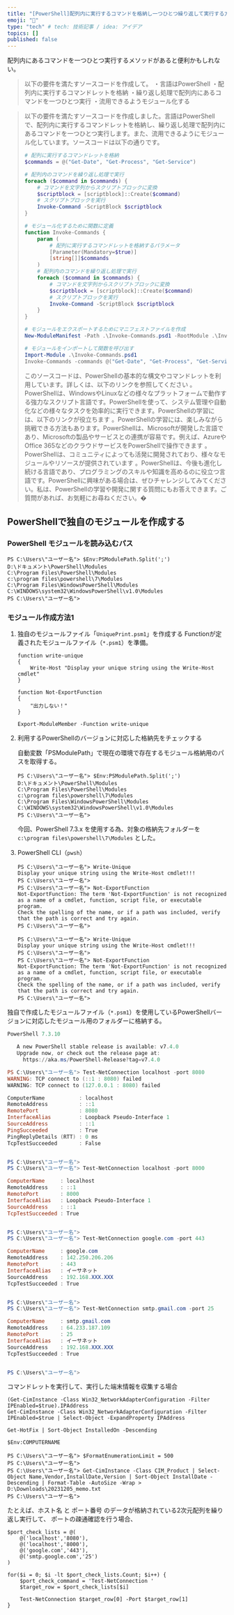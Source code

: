 ```yaml
---
title: "[PowerShell]配列内に実行するコマンドを格納し一つひとつ繰り返して実行する方法"
emoji: "🌊"
type: "tech" # tech: 技術記事 / idea: アイデア
topics: []
published: false
---
```

配列内にあるコマンドを一つひとつ実行するメソッドがあると便利かもしれない。

> 以下の要件を満たすソースコードを作成して。
> ・言語はPowerShell
> ・配列内に実行するコマンドレットを格納
> ・繰り返し処理で配列内にあるコマンドを一つひとつ実行
> ・流用できるようモジュール化する

> 以下の要件を満たすソースコードを作成しました。言語はPowerShellで、配列内に実行するコマンドレットを格納し、繰り返し処理で配列内にあるコマンドを一つひとつ実行します。また、流用できるようにモジュール化しています。ソースコードは以下の通りです。
> 
> ```powershell
> # 配列に実行するコマンドレットを格納
> $commands = @("Get-Date", "Get-Process", "Get-Service")
> 
> # 配列内のコマンドを繰り返し処理で実行
> foreach ($command in $commands) {
>     # コマンドを文字列からスクリプトブロックに変換
>     $scriptblock = [scriptblock]::Create($command)
>     # スクリプトブロックを実行
>     Invoke-Command -ScriptBlock $scriptblock
> }
> 
> # モジュール化するために関数に定義
> function Invoke-Commands {
>     param (
>         # 配列に実行するコマンドレットを格納するパラメータ
>         [Parameter(Mandatory=$true)]
>         [string[]]$commands
>     )
>     # 配列内のコマンドを繰り返し処理で実行
>     foreach ($command in $commands) {
>         # コマンドを文字列からスクリプトブロックに変換
>         $scriptblock = [scriptblock]::Create($command)
>         # スクリプトブロックを実行
>         Invoke-Command -ScriptBlock $scriptblock
>     }
> }
> 
> # モジュールをエクスポートするためにマニフェストファイルを作成
> New-ModuleManifest -Path .\Invoke-Commands.psd1 -RootModule .\Invoke-Commands.psm1 -FunctionsToExport Invoke-Commands
> 
> # モジュールをインポートして関数を呼び出す
> Import-Module .\Invoke-Commands.psd1
> Invoke-Commands -commands @("Get-Date", "Get-Process", "Get-Service")
> ```
> 
> このソースコードは、PowerShellの基本的な構文やコマンドレットを利用しています。詳しくは、以下のリンクを参照してください   。PowerShellは、WindowsやLinuxなどの様々なプラットフォームで動作する強力なスクリプト言語です。PowerShellを使って、システム管理や自動化などの様々なタスクを効率的に実行できます。PowerShellの学習には、以下のリンクが役立ちます  。PowerShellの学習には、楽しみながら挑戦できる方法もあります。PowerShellは、Microsoftが開発した言語であり、Microsoftの製品やサービスとの連携が容易です。例えば、AzureやOffice 365などのクラウドサービスをPowerShellで操作できます 。PowerShellは、コミュニティによっても活発に開発されており、様々なモジュールやリソースが提供されています 。PowerShellは、今後も進化し続ける言語であり、プログラミングのスキルや知識を高めるのに役立つ言語です。PowerShellに興味がある場合は、ぜひチャレンジしてみてください。私は、PowerShellの学習や開発に関する質問にもお答えできます。ご質問があれば、お気軽にお尋ねください。�

## PowerShellで独自のモジュールを作成する

### PowerShell モジュールを読み込むパス

```powershell:
PS C:\Users\"ユーザー名"> $Env:PSModulePath.Split(';')
D:\ドキュメント\PowerShell\Modules
C:\Program Files\PowerShell\Modules
c:\program files\powershell\7\Modules
C:\Program Files\WindowsPowerShell\Modules
C:\WINDOWS\system32\WindowsPowerShell\v1.0\Modules
PS C:\Users\"ユーザー名">
```

### モジュール作成方法1

1. 独自のモジュールファイル「`UniquePrint.psm1`」を作成する
    Functionが定義されたモジュールファイル（`*.psm1`）を準備。

    ```powershell:モジュールファイル「UniquePrint.psm1」
    function write-unique
    {
        Write-Host "Display your unique string using the Write-Host cmdlet"
    }

    function Not-ExportFunction
    {
        "出力しない！"
    }

    Export-ModuleMember -Function write-unique
    ```

1. 利用するPowerShellのバージョンに対応した格納先をチェックする

    自動変数「PSModulePath」で現在の環境で存在するモジュール格納用のパスを取得する。

    ```powershell:自動変数「PSModulePath」の確認結果
    PS C:\Users\"ユーザー名"> $Env:PSModulePath.Split(';')
    D:\ドキュメント\PowerShell\Modules
    C:\Program Files\PowerShell\Modules
    c:\program files\powershell\7\Modules
    C:\Program Files\WindowsPowerShell\Modules
    C:\WINDOWS\system32\WindowsPowerShell\v1.0\Modules
    PS C:\Users\"ユーザー名">
    ```

    今回、PowerShell 7.3.x を使用する為、対象の格納先フォルダーを `c:\program files\powershell\7\Modules` とした。

1. PowerShell CLI（`pwsh`）

    ```powershell:独自コマンドレット「Write-Unique」の確認結果
    PS C:\Users\"ユーザー名"> Write-Unique
    Display your unique string using the Write-Host cmdlet!!!
    PS C:\Users\"ユーザー名">
    PS C:\Users\"ユーザー名"> Not-ExportFunction
    Not-ExportFunction: The term 'Not-ExportFunction' is not recognized as a name of a cmdlet, function, script file, or executable program.
    Check the spelling of the name, or if a path was included, verify that the path is correct and try again.
    PS C:\Users\"ユーザー名">
    ```

    ```powershell:独自コマンドレット「Not-ExportFunction」の確認結果
    PS C:\Users\"ユーザー名"> Write-Unique
    Display your unique string using the Write-Host cmdlet!!!
    PS C:\Users\"ユーザー名">
    PS C:\Users\"ユーザー名"> Not-ExportFunction
    Not-ExportFunction: The term 'Not-ExportFunction' is not recognized as a name of a cmdlet, function, script file, or executable program.
    Check the spelling of the name, or if a path was included, verify that the path is correct and try again.
    PS C:\Users\"ユーザー名">
    ```

独自で作成したモジュールファイル（`*.psm1`）を使用しているPowerShellバージョンに対応したモジュール用のフォルダーに格納する。

```powershell
PowerShell 7.3.10

   A new PowerShell stable release is available: v7.4.0
   Upgrade now, or check out the release page at:
     https://aka.ms/PowerShell-Release?tag=v7.4.0

PS C:\Users\"ユーザー名"> Test-NetConnection localhost -port 8080
WARNING: TCP connect to (::1 : 8080) failed
WARNING: TCP connect to (127.0.0.1 : 8080) failed

ComputerName           : localhost
RemoteAddress          : ::1
RemotePort             : 8080
InterfaceAlias         : Loopback Pseudo-Interface 1
SourceAddress          : ::1
PingSucceeded          : True
PingReplyDetails (RTT) : 0 ms
TcpTestSucceeded       : False


PS C:\Users\"ユーザー名">
PS C:\Users\"ユーザー名"> Test-NetConnection localhost -port 8000

ComputerName     : localhost
RemoteAddress    : ::1
RemotePort       : 8000
InterfaceAlias   : Loopback Pseudo-Interface 1
SourceAddress    : ::1
TcpTestSucceeded : True


PS C:\Users\"ユーザー名">  
PS C:\Users\"ユーザー名"> Test-NetConnection google.com -port 443

ComputerName     : google.com
RemoteAddress    : 142.250.206.206
RemotePort       : 443
InterfaceAlias   : イーサネット
SourceAddress    : 192.168.XXX.XXX
TcpTestSucceeded : True


PS C:\Users\"ユーザー名">
PS C:\Users\"ユーザー名"> Test-NetConnection smtp.gmail.com -port 25

ComputerName     : smtp.gmail.com
RemoteAddress    : 64.233.187.109
RemotePort       : 25
InterfaceAlias   : イーサネット
SourceAddress    : 192.168.XXX.XXX
TcpTestSucceeded : True


PS C:\Users\"ユーザー名">  
```

コマンドレットを実行して、実行した端末情報を収集する場合

```powershell:IPアドレス
(Get-CimInstance -Class Win32_NetworkAdapterConfiguration -Filter IPEnabled=$true).IPAddress
Get-CimInstance -Class Win32_NetworkAdapterConfiguration -Filter IPEnabled=$true | Select-Object -ExpandProperty IPAddress
```

```powershell:Windows Updateの状況
Get-HotFix | Sort-Object InstalledOn -Descending
```

```powershell:ホスト名
$Env:COMPUTERNAME
```

```powershell:インストール一覧
PS C:\Users\"ユーザー名"> $FormatEnumerationLimit = 500
PS C:\Users\"ユーザー名">
PS C:\Users\"ユーザー名"> Get-CimInstance -Class CIM_Product | Select-Object Name,Vendor,InstallDate,Version | Sort-Object InstallDate -Descending | Format-Table -AutoSize -Wrap > D:\Downloads\20231205_memo.txt
PS C:\Users\"ユーザー名">
```

たとえば、ホスト名 と ポート番号 のデータが格納されている2次元配列を繰り返し実行して、
ポートの疎通確認を行う場合、

```powershell:ポートの疎通確認
$port_check_lists = @(
    @('localhost','8080'),
    @('localhost','8000'),
    @('google.com','443'),
    @('smtp.google.com','25')
)

for($i = 0; $i -lt $port_check_lists.Count; $i++) {
    $port_check_command = 'Test-NetConnection '
    $target_row = $port_check_lists[$i]

    Test-NetConnection $target_row[0] -Port $target_row[1]
}
```
